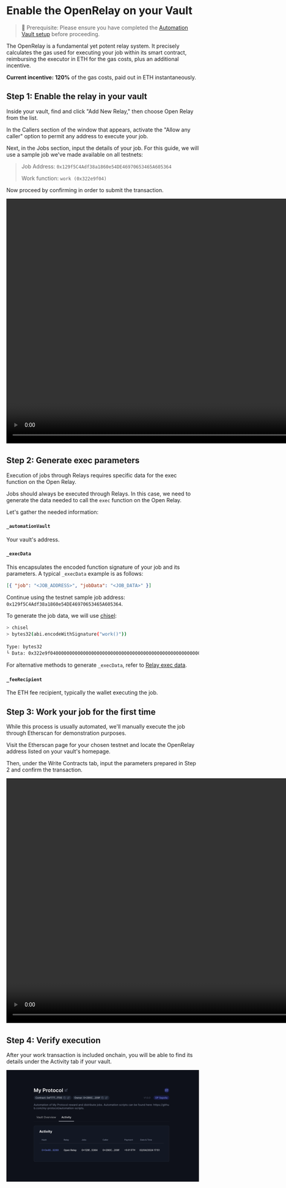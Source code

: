 # Enable the OpenRelay on your Vault

> 🚧 Prerequisite: Please ensure you have completed the [Automation Vault setup](./automation_vault.md) before proceeding.

The OpenRelay is a fundamental yet potent relay system. It precisely calculates the gas used for executing your job within its smart contract, reimbursing the executor in ETH for the gas costs, plus an additional incentive.

**Current incentive:** **120%** of the gas costs, paid out in ETH instantaneously.

## Step 1: Enable the relay in your vault

Inside your vault, find and click "Add New Relay," then choose Open Relay from the list.

In the Callers section of the window that appears, activate the "Allow any caller" option to permit any address to execute your job.

Next, in the Jobs section, input the details of your job. For this guide, we will use a sample job we've made available on all testnets:

> Job Address: `0x129f5C4Adf38a1860e54DE46970653465A605364`
>
> Work function: `work (0x322e9f04)`

Now proceed by confirming in order to submit the transaction.

<video controls width="1280">
  <source src="../../media/how-to/open_relay/setup.mp4" type="video/mp4">
  <source src="../../media/how-to/open_relay/setup.webm" type="video/webm">
  Your browser does not support the video tag.
</video>

## Step 2: Generate exec parameters

Execution of jobs through Relays requires specific data for the exec function on the Open Relay.

Jobs should always be executed through Relays. In this case, we need to generate the data needed to call the `exec` function on the Open Relay.

Let's gather the needed information:

#### `_automationVault`

Your vault's address.

#### `_execData`

This encapsulates the encoded function signature of your job and its parameters. A typical `_execData` example is as follows:

```json
[{ "job": "<JOB_ADDRESS>", "jobData": "<JOB_DATA>" }]
```

Continue using the testnet sample job address: `0x129f5C4Adf38a1860e54DE46970653465A605364`.

To generate the job data, we will use [chisel](https://book.getfoundry.sh/chisel/):

```bash
> chisel
> bytes32(abi.encodeWithSignature("work()"))

Type: bytes32
└ Data: 0x322e9f0400000000000000000000000000000000000000000000000000000000
```

For alternative methods to generate `_execData`, refer to [Relay exec data](../exec_data.md).

#### `_feeRecipient`

The ETH fee recipient, typically the wallet executing the job.

## Step 3: Work your job for the first time

While this process is usually automated, we'll manually execute the job through Etherscan for demonstration purposes.

Visit the Etherscan page for your chosen testnet and locate the OpenRelay address listed on your vault's homepage.

Then, under the Write Contracts tab, input the parameters prepared in Step 2 and confirm the transaction.

<video controls width="1280">
  <source src="../../media/how-to/open_relay/work.mp4" type="video/mp4">
  <source src="../../media/how-to/open_relay/work.webm" type="video/webm">
  Your browser does not support the video tag.
</video>

## Step 4: Verify execution

After your work transaction is included onchain, you will be able to find its details under the Activity tab if your vault.

![Vault transaction history](../../media/how-to/open_relay/history.png)
